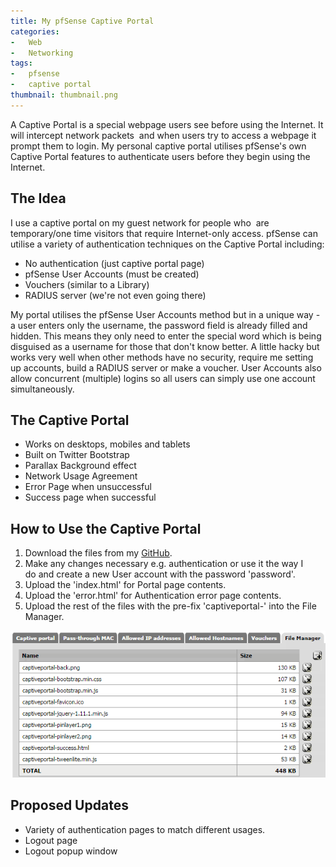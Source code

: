 ```yaml
---
title: My pfSense Captive Portal
categories:
-   Web
-   Networking
tags:
-   pfsense
-   captive portal
thumbnail: thumbnail.png
---
```


A Captive Portal is a special webpage users see before using the Internet. It will intercept network packets  and when users try to access a webpage it prompt them to login. My personal captive portal utilises pfSense's own Captive Portal features to authenticate users before they begin using the Internet.

<!-- more -->

## The Idea

I use a captive portal on my guest network for people who  are temporary/one time visitors that require Internet-only access. pfSense can utilise a variety of authentication techniques on the Captive Portal including:

*   No authentication (just captive portal page)
*   pfSense User Accounts (must be created)
*   Vouchers (similar to a Library)
*   RADIUS server (we're not even going there)

My portal utilises the pfSense User Accounts method but in a unique way - a user enters only the username, the password field is already filled and hidden. This means they only need to enter the special word which is being disguised as a username for those that don't know better. A little hacky but works very well when other methods have no security, require me setting up accounts, build a RADIUS server or make a voucher. User Accounts also allow concurrent (multiple) logins so all users can simply use one account simultaneously.

## The Captive Portal

*   Works on desktops, mobiles and tablets
*   Built on Twitter Bootstrap
*   Parallax Background effect
*   Network Usage Agreement
*   Error Page when unsuccessful
*   Success page when successful

## How to Use the Captive Portal

1.  Download the files from my [GitHub](https://github.com/calvinbui/pfsense-captive-portal).
2.  Make any changes necessary e.g. authentication or use it the way I do and create a new User account with the password 'password'.
3.  Upload the 'index.html' for Portal page contents.
4.  Upload the 'error.html' for Authentication error page contents.
5.  Upload the rest of the files with the pre-fix 'captiveportal-' into the File Manager. 

![captive portal file manager](capture2.png)

## Proposed Updates

*   Variety of authentication pages to match different usages.
*   Logout page
*   Logout popup window
